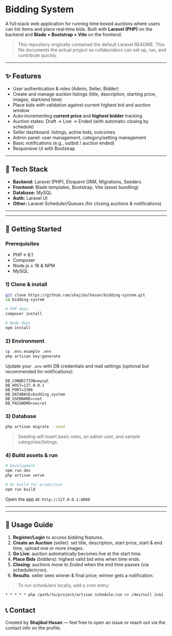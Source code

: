 # Bidding System

A full‑stack web application for running time‑boxed auctions where users can list items and place real‑time bids. Built with **Laravel (PHP)** on the backend and **Blade + Bootstrap + Vite** on the frontend.

> This repository originally contained the default Laravel README. This file documents the actual project so collaborators can set up, run, and contribute quickly.

---

## ✨ Features

* User authentication & roles (Admin, Seller, Bidder)
* Create and manage auction listings (title, description, starting price, images, start/end time)
* Place bids with validation against current highest bid and auction window
* Auto‑incrementing **current price** and **highest bidder** tracking
* Auction states: Draft → Live → Ended (with automatic closing by schedule)
* Seller dashboard: listings, active bids, outcomes
* Admin panel: user management, category/setting management
* Basic notifications (e.g., outbid / auction ended)
* Responsive UI with Bootstrap

---

## 🧰 Tech Stack

* **Backend:** Laravel (PHP), Eloquent ORM, Migrations, Seeders
* **Frontend:** Blade templates, Bootstrap, Vite (asset bundling)
* **Database:** MySQL
* **Auth:** Laravel UI
* **Other:** Laravel Scheduler/Queues (for closing auctions & notifications)

---

---

## 🚀 Getting Started

### Prerequisites

* PHP ≥ 8.1
* Composer
* Node.js ≥ 18 & NPM
* MySQL

### 1) Clone & install

```bash
git clone https://github.com/shajibulhasan/bidding-system.git
cd bidding-system

# PHP deps
composer install

# Node deps
npm install
```

### 2) Environment

```bash
cp .env.example .env
php artisan key:generate
```

Update your `.env` with DB credentials and mail settings (optional but recommended for notifications):

```
DB_CONNECTION=mysql
DB_HOST=127.0.0.1
DB_PORT=3306
DB_DATABASE=bidding_system
DB_USERNAME=root
DB_PASSWORD=secret
```

### 3) Database

```bash
php artisan migrate --seed
```

> Seeding will insert basic roles, an admin user, and sample categories/listings.

### 4) Build assets & run

```bash
# Development
npm run dev
php artisan serve

# Or build for production
npm run build
```

Open the app at: `http://127.0.0.1:8000`

---


---

## 🧭 Usage Guide

1. **Register/Login** to access bidding features.
2. **Create an Auction** (seller): set title, description, start price, start & end time, upload one or more images.
3. **Go Live**: auction automatically becomes live at the start time.
4. **Place Bids** (bidders): highest valid bid wins when time ends.
5. **Closing**: auctions move to *Ended* when the end time passes (via scheduler/cron).
6. **Results**: seller sees winner & final price; winner gets a notification.

> To run schedulers locally, add a cron entry:

```
* * * * * php /path/to/project/artisan schedule:run >> /dev/null 2>&1
```

## 📞 Contact

Created by **Shajibul Hasan** — feel free to open an issue or reach out via the contact info on the profile.
